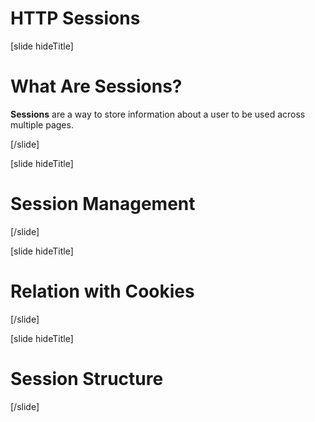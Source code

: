 # HTTP Sessions 

[slide hideTitle]
# What Are Sessions?

**Sessions** are a way to store information about a user to be used across ​multiple pages​.

[/slide]

[slide hideTitle]
# Session Management



[/slide]

[slide hideTitle]
# Relation with Cookies



[/slide]

[slide hideTitle]
# Session Structure



[/slide]